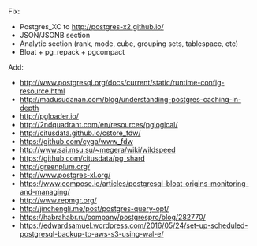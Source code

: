 Fix:
 * Postgres_XC to http://postgres-x2.github.io/
 * JSON/JSONB section
 * Analytic section (rank, mode, cube, grouping sets, tablespace, etc)
 * Bloat + pg_repack + pgcompact

Add:

 * http://www.postgresql.org/docs/current/static/runtime-config-resource.html
 * http://madusudanan.com/blog/understanding-postgres-caching-in-depth
 * http://pgloader.io/
 * http://2ndquadrant.com/en/resources/pglogical/
 * http://citusdata.github.io/cstore_fdw/
 * https://github.com/cyga/www_fdw
 * http://www.sai.msu.su/~megera/wiki/wildspeed
 * https://github.com/citusdata/pg_shard
 * http://greenplum.org/
 * http://www.postgres-xl.org/
 * https://www.compose.io/articles/postgresql-bloat-origins-monitoring-and-managing/
 * http://www.repmgr.org/
 * http://jinchengli.me/post/postgres-query-opt/
 * https://habrahabr.ru/company/postgrespro/blog/282770/
 * https://edwardsamuel.wordpress.com/2016/05/24/set-up-scheduled-postgresql-backup-to-aws-s3-using-wal-e/